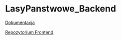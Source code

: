 # LasyPanstwowe_Backend

[Dokumentacja](https://github.com/MateuszKalata/LasyPanstwowe_Frontend/tree/main/docs)

[Repozytorium Frontend](https://github.com/MateuszKalata/LasyPanstwowe_Frontend)
